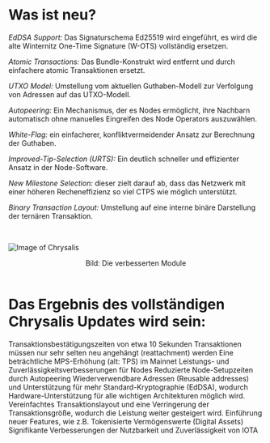 # Was ist neu?

*EdDSA Support:* Das Signaturschema Ed25519 wird eingeführt, es wird die alte Winternitz One-Time Signature (W-OTS) vollständig ersetzen.

*Atomic Transactions:* Das Bundle-Konstrukt wird entfernt und durch einfachere atomic Transaktionen ersetzt.

*UTXO Model:* Umstellung vom aktuellen Guthaben-Modell zur Verfolgung von Adressen auf das UTXO-Modell.

*Autopeering:* Ein Mechanismus, der es Nodes ermöglicht, ihre Nachbarn automatisch ohne manuelles Eingreifen des Node Operators auszuwählen.

*White-Flag:* ein einfacherer, konfliktvermeidender Ansatz zur Berechnung der Guthaben.

*Improved-Tip-Selection (URTS):*  Ein deutlich schneller und effizienter Ansatz in der Node-Software.

*New Milestone Selection:*  dieser zielt darauf ab, dass das Netzwerk mit einer höheren Recheneffizienz so viel CTPS wie möglich unterstützt.

*Binary Transaction Layout:* Umstellung auf eine interne binäre Darstellung der ternären Transaktion.


<br>

![Image of Chrysalis](https://iota-einsteiger-guide.de/media/images/2_sosxcwwdncyxmq6r.png)
<center> Bild: Die verbesserten Module </center>

<br>

# Das Ergebnis des vollständigen Chrysalis Updates wird sein:
Transaktionsbestätigungszeiten von etwa 10 Sekunden
Transaktionen müssen nur sehr selten neu angehängt (reattachment) werden
Eine beträchtliche MPS-Erhöhung (alt: TPS) im Mainnet
Leistungs- und Zuverlässigkeitsverbesserungen für Nodes
Reduzierte Node-Setupzeiten durch Autopeering
Wiederverwendbare Adressen (Reusable addresses) und Unterstützung für mehr Standard-Kryptographie (EdDSA), wodurch Hardware-Unterstützung für alle wichtigen Architekturen möglich wird.
Vereinfachtes Transaktionslayout und eine Verringerung der Transaktionsgröße, wodurch die Leistung weiter gesteigert wird.
Einführung neuer Features, wie z.B. Tokenisierte Vermögenswerte (Digital Assets)
Signifikante Verbesserungen der Nutzbarkeit und Zuverlässigkeit von IOTA
